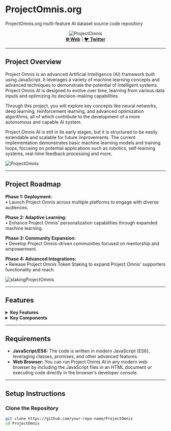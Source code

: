 # ProjectOmnis.org

ProjectOmnis.org multi-feature AI dataset source code repository 

<div align="center">
    <img src="" alt="ProjectOmnis">
    <br>
    <a href="https://ProjectOmnis.org/"><b>🌐 Web</b></a> | 
    <a href="https://x.com/ProjectOmnisAI"><b>🐦 Twitter</b></a>
</div>

---

## Project Overview

Project Omnis is an advanced Artificial Intelligence (AI) framework built using JavaScript. It leverages a variety of machine learning concepts and advanced techniques to demonstrate the potential of intelligent systems. Project Omnis AI is designed to evolve over time, learning from various data inputs and optimizing its decision-making capabilities.

Through this project, you will explore key concepts like neural networks, deep learning, reinforcement learning, and advanced optimization algorithms, all of which contribute to the development of a more autonomous and capable AI system.

Project Omnis AI is still in its early stages, but it is structured to be easily extendable and scalable for future improvements. The current implementation demonstrates basic machine learning models and training loops, focusing on potential applications such as robotics, self-learning systems, real-time feedback processing and more.<br>

<img src="" alt="ProjectOmnis">

---

## Project Roadmap

<b>Phase 1: Deployment:</b><br>
• Launch Project Omnis across multiple platforms to engage with diverse audiences.

<b>Phase 2: Adaptive Learning:</b><br>
• Enhance Project Omnis’ personalization capabilities through expanded machine learning.

<b>Phase 3: Community Expansion:</b><br>
• Develop Project Omnis-driven communities focused on mentorship and empowerment.

<b>Phase 4: Advanced Integrations:</b><br>
• Release Project Omnis Token Staking to expand Project Omnis’ supporters functionality and reach.<br>

<img src="" alt="stakingProjectOmnis">

---

## Features

<details>
<summary><b>Key Features</b></summary>

- **Neural Network Training:** Implements a basic neural network that can learn through backpropagation using techniques like Adam optimization.
- **Reinforcement Learning:** Implements a learning loop where Project Omnis makes decisions based on its environment and adapts to improve its behavior over time.
- **Advanced Optimizers:** Includes state-of-the-art optimizers like Adam for efficient training.
- **Loss Functions & Evaluation:** Uses various loss functions to evaluate performance and adjust the model accordingly.
- **Backpropagation & Gradients:** Minimizes loss by updating layer weights using computed gradients.
- **Scalability:** Built with scalability in mind, allowing easy integration of additional layers, algorithms, and techniques.

</details>

<details>
<summary><b>Key Components</b></summary>

- **Neural Network:** Manages the network architecture, including layers, activations, and optimization.
- **Dense Layer:** Implements a fully connected layer for the neural network, applying weights and biases.
- **Activation Functions:** Includes activation functions like ReLU, Sigmoid, and Softmax.
- **Optimizer:** Adjusts weights during training to minimize loss.
- **Training Loop:** Trains the neural network on tasks like the XOR problem with loss evaluation and backpropagation.
- **Reinforcement Learning:** Adapts Project Omnis' behavior based on interactions with its environment.

</details>

---

## Requirements

- **JavaScript/ES6:** The code is written in modern JavaScript (ES6), leveraging classes, promises, and other advanced features.
- **Web Browser:** You can run Project Omnis AI in any modern web browser by including the JavaScript files in an HTML document or executing code directly in the browser’s developer console.

---

## Setup Instructions

### Clone the Repository

```bash
git clone https://github.com/your-repo-name/ProjectOmnis
cd ProjectOmnis
